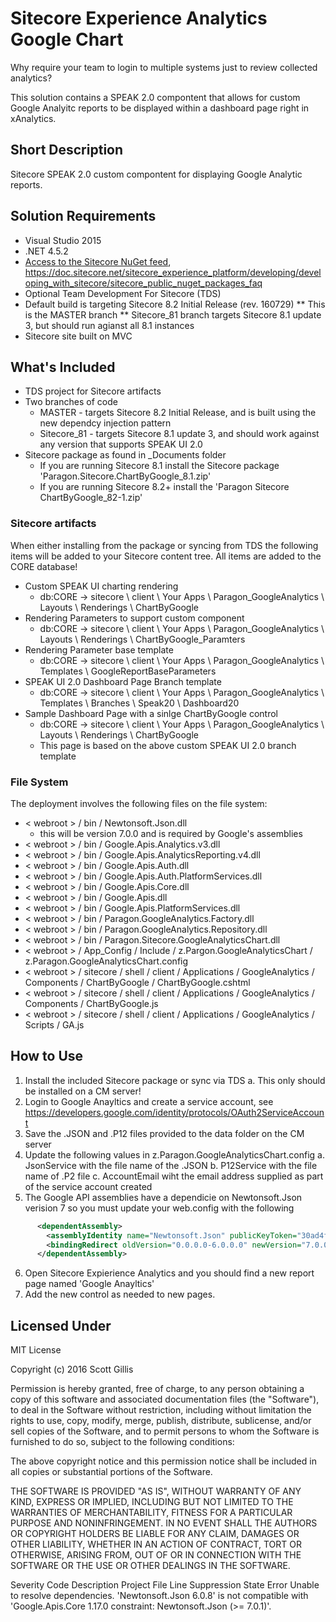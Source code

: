 # Sitecore Experience Analytics Google Chart

Why require your team to login to multiple systems just to review collected analytics? 

This solution contains a SPEAK 2.0 compontent that allows for custom Google Analyitc reports to be displayed within a dashboard page right in xAnalytics.

## Short Description
Sitecore SPEAK 2.0 custom compontent for displaying Google Analytic reports.

## Solution Requirements
* Visual Studio 2015
* .NET 4.5.2
* [Access to the Sitecore NuGet feed](https://doc.sitecore.net/sitecore_experience_platform/developing/developing_with_sitecore/sitecore_public_nuget_packages_faq), https://doc.sitecore.net/sitecore_experience_platform/developing/developing_with_sitecore/sitecore_public_nuget_packages_faq
* Optional Team Development For Sitecore (TDS)
* Default build is targeting Sitecore 8.2 Initial Release (rev. 160729)
    ** This is the MASTER branch
    ** Sitecore_81 branch targets Sitecore 8.1 update 3, but should run agianst all 8.1 instances
* Sitecore site built on MVC

## What's Included
* TDS project for Sitecore artifacts
* Two branches of code
    * MASTER - targets Sitecore 8.2 Initial Release, and is built using the new dependcy injection pattern
    * Sitecore_81 - targets Sitecore 8.1 update 3, and should work against any version that supports SPEAK UI 2.0
* Sitecore package as found in _Documents folder
    * If you are running Sitecore 8.1 install the Sitecore package 'Paragon.Sitecore.ChartByGoogle_8.1.zip'
    * If you are running Sitecore 8.2+ install the 'Paragon Sitecore ChartByGoogle_82-1.zip'

### Sitecore artifacts
When either installing from the package or syncing from TDS the following items will be added to your Sitecore content tree.
All items are added to the CORE database!

* Custom SPEAK UI charting rendering 
    * db:CORE -> sitecore \ client \ Your Apps \ Paragon_GoogleAnalytics \ Layouts \ Renderings \ ChartByGoogle
* Rendering Parameters to support custom component
    * db:CORE -> sitecore \ client \ Your Apps \ Paragon_GoogleAnalytics \ Layouts \ Renderings \ ChartByGoogle_Paramters
* Rendering Parameter base template
    * db:CORE -> sitecore \ client \ Your Apps \ Paragon_GoogleAnalytics \ Templates \ GoogleReportBaseParameters
* SPEAK UI 2.0 Dashboard Page Branch template
    * db:CORE -> sitecore \ client \ Your Apps \ Paragon_GoogleAnalytics \ Templates \ Branches \ Speak20 \ Dashboard20
* Sample Dashboard Page with a sinlge ChartByGoogle control
    * db:CORE -> sitecore \ client \ Your Apps \ Paragon_GoogleAnalytics \ Layouts \ Renderings \ ChartByGoogle
    * This page is based on the above custom SPEAK UI 2.0 branch template

### File System
The deployment involves the following files on the file system:
* < webroot > / bin / Newtonsoft.Json.dll
    * this will be version 7.0.0 and is required by Google's assemblies
* < webroot > / bin / Google.Apis.Analytics.v3.dll
* < webroot > / bin / Google.Apis.AnalyticsReporting.v4.dll
* < webroot > / bin / Google.Apis.Auth.dll
* < webroot > / bin / Google.Apis.Auth.PlatformServices.dll
* < webroot > / bin / Google.Apis.Core.dll
* < webroot > / bin / Google.Apis.dll
* < webroot > / bin / Google.Apis.PlatformServices.dll
* < webroot > / bin / Paragon.GoogleAnalytics.Factory.dll
* < webroot > / bin / Paragon.GoogleAnalytics.Repository.dll
* < webroot > / bin / Paragon.Sitecore.GoogleAnalyticsChart.dll
* < webroot > / App_Config / Include / z.Pargon.GoogleAnalyticsChart / z.Paragon.GoogleAnalyticsChart.config
* < webroot > / sitecore / shell / client / Applications / GoogleAnalytics / Components / ChartByGoogle / ChartByGoogle.cshtml
* < webroot > / sitecore / shell / client / Applications / GoogleAnalytics / Components / ChartByGoogle.js
* < webroot > / sitecore / shell / client / Applications / GoogleAnalytics / Scripts / GA.js

## How to Use
1. Install the included Sitecore package or sync via TDS
    a. This only should be installed on a CM server!
2. Login to Google Anayltics and create a service account, see https://developers.google.com/identity/protocols/OAuth2ServiceAccount
3. Save the .JSON  and .P12 files provided to the data folder on the CM server
4. Update the following values in z.Paragon.GoogleAnalyticsChart.config 
    a. JsonService with the file name of the .JSON
    b. P12Service with the file name of .P2 file
    c. AccountEmail wiht the email address supplied as part of the service account created
5. The Google API assemblies have a dependicie on Newtonsoft.Json verision 7 so you must update your web.config with the following
``` xml
      <dependentAssembly>
        <assemblyIdentity name="Newtonsoft.Json" publicKeyToken="30ad4fe6b2a6aeed" />
        <bindingRedirect oldVersion="0.0.0.0-6.0.0.0" newVersion="7.0.0.0" />
      </dependentAssembly>
```
6. Open Sitecore Expierience Analytics and you should find a new report page named 'Google Anayltics'
7. Add the new control as needed to new pages. 

## Licensed Under
MIT License

Copyright (c) 2016 Scott Gillis

Permission is hereby granted, free of charge, to any person obtaining a copy
of this software and associated documentation files (the "Software"), to deal
in the Software without restriction, including without limitation the rights
to use, copy, modify, merge, publish, distribute, sublicense, and/or sell
copies of the Software, and to permit persons to whom the Software is
furnished to do so, subject to the following conditions:

The above copyright notice and this permission notice shall be included in all
copies or substantial portions of the Software.

THE SOFTWARE IS PROVIDED "AS IS", WITHOUT WARRANTY OF ANY KIND, EXPRESS OR
IMPLIED, INCLUDING BUT NOT LIMITED TO THE WARRANTIES OF MERCHANTABILITY,
FITNESS FOR A PARTICULAR PURPOSE AND NONINFRINGEMENT. IN NO EVENT SHALL THE
AUTHORS OR COPYRIGHT HOLDERS BE LIABLE FOR ANY CLAIM, DAMAGES OR OTHER
LIABILITY, WHETHER IN AN ACTION OF CONTRACT, TORT OR OTHERWISE, ARISING FROM,
OUT OF OR IN CONNECTION WITH THE SOFTWARE OR THE USE OR OTHER DEALINGS IN THE
SOFTWARE.


Severity	Code	Description	Project	File	Line	Suppression State
Error		Unable to resolve dependencies. 'Newtonsoft.Json 6.0.8' is not compatible with 'Google.Apis.Core 1.17.0 constraint: Newtonsoft.Json (>= 7.0.1)'.
